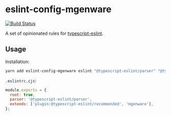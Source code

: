 # eslint-config-mgenware

[![Build Status](https://github.com/mgenware/eslint-config-mgenware/workflows/Build/badge.svg)](https://github.com/mgenware/eslint-config-mgenware/actions)

A set of opinionated rules for [typescript-eslint](https://github.com/typescript-eslint/typescript-eslint).

## Usage

Installation:

```sh
yarn add eslint-config-mgenware eslint "@typescript-eslint/parser" "@typescript-eslint/eslint-plugin" "eslint-plugin-import" -D
```

`.eslintrc.cjs`:

```js
module.exports = {
  root: true,
  parser: '@typescript-eslint/parser',
  extends: ['plugin:@typescript-eslint/recommended', 'mgenware'],
};
```
